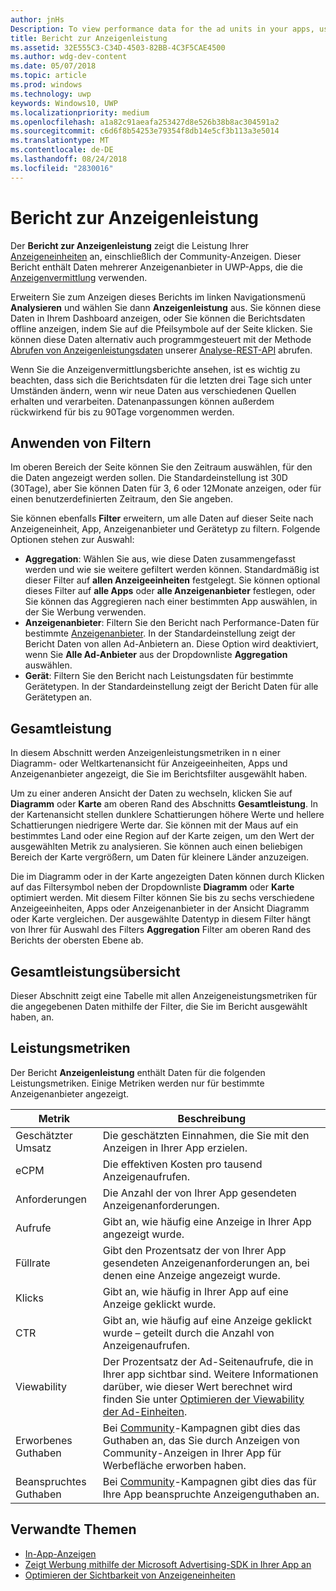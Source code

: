 ```yaml
---
author: jnHs
Description: To view performance data for the ad units in your apps, use the advertising performance report on the Windows Dev Center dashboard.
title: Bericht zur Anzeigenleistung
ms.assetid: 32E555C3-C34D-4503-82BB-4C3F5CAE4500
ms.author: wdg-dev-content
ms.date: 05/07/2018
ms.topic: article
ms.prod: windows
ms.technology: uwp
keywords: Windows10, UWP
ms.localizationpriority: medium
ms.openlocfilehash: a1a82c91aeafa253427d8e526b38b8ac304591a2
ms.sourcegitcommit: c6d6f8b54253e79354f8db14e5cf3b113a3e5014
ms.translationtype: MT
ms.contentlocale: de-DE
ms.lasthandoff: 08/24/2018
ms.locfileid: "2830016"
---
```

# <a name="advertising-performance-report"></a>Bericht zur Anzeigenleistung


Der **Bericht zur Anzeigenleistung** zeigt die Leistung Ihrer [Anzeigeneinheiten](in-app-ads.md) an, einschließlich der Community-Anzeigen. Dieser Bericht enthält Daten mehrerer Anzeigenanbieter in UWP-Apps, die die [Anzeigenvermittlung](in-app-ads.md#mediation) verwenden.

Erweitern Sie zum Anzeigen dieses Berichts im linken Navigationsmenü **Analysieren** und wählen Sie dann **Anzeigenleistung** aus. Sie können diese Daten in Ihrem Dashboard anzeigen, oder Sie können die Berichtsdaten offline anzeigen, indem Sie auf die Pfeilsymbole auf der Seite klicken. Sie können diese Daten alternativ auch programmgesteuert mit der Methode [Abrufen von Anzeigenleistungsdaten](../monetize/get-ad-performance-data.md) unserer [Analyse-REST-API](../monetize/access-analytics-data-using-windows-store-services.md) abrufen.

Wenn Sie die Anzeigenvermittlungsberichte ansehen, ist es wichtig zu beachten, dass sich die Berichtsdaten für die letzten drei Tage sich unter Umständen ändern, wenn wir neue Daten aus verschiedenen Quellen erhalten und verarbeiten. Datenanpassungen können außerdem rückwirkend für bis zu 90Tage vorgenommen werden.

## <a name="apply-filters"></a>Anwenden von Filtern

Im oberen Bereich der Seite können Sie den Zeitraum auswählen, für den die Daten angezeigt werden sollen. Die Standardeinstellung ist 30D (30Tage), aber Sie können Daten für 3, 6 oder 12Monate anzeigen, oder für einen benutzerdefinierten Zeitraum, den Sie angeben.

Sie können ebenfalls **Filter** erweitern, um alle Daten auf dieser Seite nach Anzeigeneinheit, App, Anzeigenanbieter und Gerätetyp zu filtern. Folgende Optionen stehen zur Auswahl:

* **Aggregation**: Wählen Sie aus, wie diese Daten zusammengefasst werden und wie sie weitere gefiltert werden können. Standardmäßig ist dieser Filter auf **allen Anzeigeeinheiten** festgelegt. Sie können optional dieses Filter auf **alle Apps** oder **alle Anzeigenanbieter** festlegen, oder Sie können das Aggregieren nach einer bestimmten App auswählen, in der Sie Werbung verwenden.
* **Anzeigenanbieter**: Filtern Sie den Bericht nach Performance-Daten für bestimmte [Anzeigenanbieter](in-app-ads.md#paid-networks). In der Standardeinstellung zeigt der Bericht Daten von allen Ad-Anbietern an. Diese Option wird deaktiviert, wenn Sie **Alle Ad-Anbieter** aus der Dropdownliste **Aggregation** auswählen.
* **Gerät**: Filtern Sie den Bericht nach Leistungsdaten für bestimmte Gerätetypen. In der Standardeinstellung zeigt der Bericht Daten für alle Gerätetypen an.

## <a name="overall-performance"></a>Gesamtleistung

In diesem Abschnitt werden Anzeigenleistungsmetriken in n einer Diagramm- oder Weltkartenansicht für Anzeigeeinheiten, Apps und Anzeigenanbieter angezeigt, die Sie im Berichtsfilter ausgewählt haben.

Um zu einer anderen Ansicht der Daten zu wechseln, klicken Sie auf **Diagramm** oder **Karte** am oberen Rand des Abschnitts **Gesamtleistung**. In der Kartenansicht stellen dunklere Schattierungen höhere Werte und hellere Schattierungen niedrigere Werte dar. Sie können mit der Maus auf ein bestimmtes Land oder eine Region auf der Karte zeigen, um den Wert der ausgewählten Metrik zu analysieren. Sie können auch einen beliebigen Bereich der Karte vergrößern, um Daten für kleinere Länder anzuzeigen.

Die im Diagramm oder in der Karte angezeigten Daten können durch Klicken auf das Filtersymbol neben der Dropdownliste **Diagramm** oder **Karte** optimiert werden. Mit diesem Filter können Sie bis zu sechs verschiedene Anzeigeeinheiten, Apps oder Anzeigenanbieter in der Ansicht Diagramm oder Karte vergleichen. Der ausgewählte Datentyp in diesem Filter hängt von Ihrer für Auswahl des Filters **Aggregation** Filter am oberen Rand des Berichts der obersten Ebene ab.


## <a name="overall-performance-breakdown"></a>Gesamtleistungsübersicht

Dieser Abschnitt zeigt eine Tabelle mit allen Anzeigeneistungsmetriken für die angegebenen Daten mithilfe der Filter, die Sie im Bericht ausgewählt haben, an.

## <a name="performance-metrics"></a>Leistungsmetriken

Der Bericht **Anzeigenleistung** enthält Daten für die folgenden Leistungsmetriken. Einige Metriken werden nur für bestimmte Anzeigenanbieter angezeigt.

|  Metrik  |  Beschreibung  |
|----------|---------------|
| Geschätzter Umsatz  |  Die geschätzten Einnahmen, die Sie mit den Anzeigen in Ihrer App erzielen. |
| eCPM  |  Die effektiven Kosten pro tausend Anzeigenaufrufen. |
| Anforderungen  | Die Anzahl der von Ihrer App gesendeten Anzeigenanforderungen.  |
| Aufrufe  | Gibt an, wie häufig eine Anzeige in Ihrer App angezeigt wurde.  |
| Füllrate  | Gibt den Prozentsatz der von Ihrer App gesendeten Anzeigenanforderungen an, bei denen eine Anzeige angezeigt wurde.  |
| Klicks  |  Gibt an, wie häufig in Ihrer App auf eine Anzeige geklickt wurde. |
| CTR  |  Gibt an, wie häufig auf eine Anzeige geklickt wurde – geteilt durch die Anzahl von Anzeigenaufrufen. |
| Viewability | Der Prozentsatz der Ad-Seitenaufrufe, die in Ihrer app sichtbar sind. Weitere Informationen darüber, wie dieser Wert berechnet wird finden Sie unter [Optimieren der Viewability der Ad-Einheiten](../monetize/optimize-ad-unit-viewability.md). |
| Erworbenes Guthaben  | Bei [Community](https://docs.microsoft.com/windows/uwp/publish/about-community-ads)-Kampagnen gibt dies das Guthaben an, das Sie durch Anzeigen von Community-Anzeigen in Ihrer App für Werbefläche erworben haben.  |
| Beanspruchtes Guthaben  | Bei [Community](https://docs.microsoft.com/windows/uwp/publish/about-community-ads)-Kampagnen gibt dies das für Ihre App beanspruchte Anzeigenguthaben an.  |

## <a name="related-topics"></a>Verwandte Themen

* [In-App-Anzeigen](in-app-ads.md)
* [Zeigt Werbung mithilfe der Microsoft Advertising-SDK in Ihrer App an](../monetize/display-ads-in-your-app.md)
* [Optimieren der Sichtbarkeit von Anzeigeneinheiten](../monetize/optimize-ad-unit-viewability.md)


 
